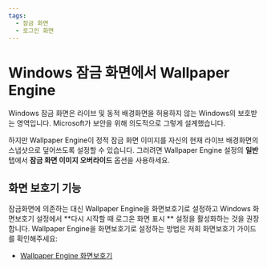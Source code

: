 ```yaml
---
tags:
  - 잠금 화면
  - 로그인 화면
---
```


# Windows 잠금 화면에서 Wallpaper Engine

Windows 잠금 화면은 라이브 및 동적 배경화면을 허용하지 않는 Windows의 보호받는 영역입니다. Microsoft가 보안을 위해 의도적으로 그렇게 설계했습니다.

하지만 Wallpaper Engine이 정적 잠금 화면 이미지를 자신의 현재 라이브 배경화면의 스냅샷으로 덮어쓰도록 설정할 수 있습니다. 그러려면 Wallpaper Engine 설정의 **일반** 탭에서 **잠금 화면 이미지 오버라이드** 옵션을 사용하세요.

## 화면 보호기 기능

잠금화면에 의존하는 대신 Wallpaper Engine을 화면보호기로 설정하고 Windows 화면보호기 설정에서 **다시 시작할 때 로그온 화면 표시 ** 설정을 활성화하는 것을 권장합니다. Wallpaper Engine을 화면보호기로 설정하는 방법은 저희 화면보호기 가이드를 확인해주세요:

* [Wallpaper Engine 화면보호기](/functionality/screensaver.html)